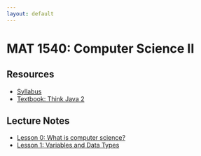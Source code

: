 ```yaml
---
layout: default
---
```


# MAT 1540: Computer Science II

## Resources

* [Syllabus](syllabus.html)
* [Textbook: Think Java 2](https://books.trinket.io/thinkjava2/)

## Lecture Notes

* [Lesson 0: What is computer science?](lesson0.html)
* [Lesson 1: Variables and Data Types](lesson1.html)